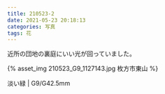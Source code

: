 ```yaml
---
title: 210523-2
date: 2021-05-23 20:18:13
categories: 写真
tags: 花
---
```


近所の団地の裏庭にいい光が回っていました。

{% asset_img 210523_G9_1127143.jpg 枚方市東山 %}

淡い緑 | G9/G42.5mm
